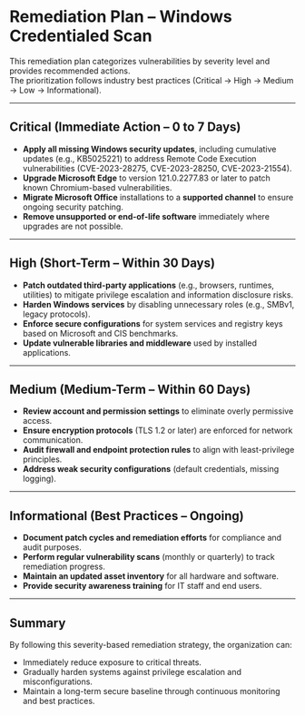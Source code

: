 
# Remediation Plan – Windows Credentialed Scan

This remediation plan categorizes vulnerabilities by severity level and provides recommended actions.  
The prioritization follows industry best practices (Critical → High → Medium → Low → Informational).

---

## Critical (Immediate Action – 0 to 7 Days)
- **Apply all missing Windows security updates**, including cumulative updates (e.g., KB5025221) to address Remote Code Execution vulnerabilities (CVE-2023-28275, CVE-2023-28250, CVE-2023-21554).  
- **Upgrade Microsoft Edge** to version 121.0.2277.83 or later to patch known Chromium-based vulnerabilities.  
- **Migrate Microsoft Office** installations to a **supported channel** to ensure ongoing security patching.  
- **Remove unsupported or end-of-life software** immediately where upgrades are not possible.  

---

## High (Short-Term – Within 30 Days)
- **Patch outdated third-party applications** (e.g., browsers, runtimes, utilities) to mitigate privilege escalation and information disclosure risks.  
- **Harden Windows services** by disabling unnecessary roles (e.g., SMBv1, legacy protocols).  
- **Enforce secure configurations** for system services and registry keys based on Microsoft and CIS benchmarks.  
- **Update vulnerable libraries and middleware** used by installed applications.  

---

## Medium (Medium-Term – Within 60 Days)
- **Review account and permission settings** to eliminate overly permissive access.  
- **Ensure encryption protocols** (TLS 1.2 or later) are enforced for network communication.  
- **Audit firewall and endpoint protection rules** to align with least-privilege principles.  
- **Address weak security configurations** (default credentials, missing logging).  

---


## Informational (Best Practices – Ongoing)
- **Document patch cycles and remediation efforts** for compliance and audit purposes.  
- **Perform regular vulnerability scans** (monthly or quarterly) to track remediation progress.  
- **Maintain an updated asset inventory** for all hardware and software.  
- **Provide security awareness training** for IT staff and end users.  

---

## Summary
By following this severity-based remediation strategy, the organization can:  
- Immediately reduce exposure to critical threats.  
- Gradually harden systems against privilege escalation and misconfigurations.  
- Maintain a long-term secure baseline through continuous monitoring and best practices.  
